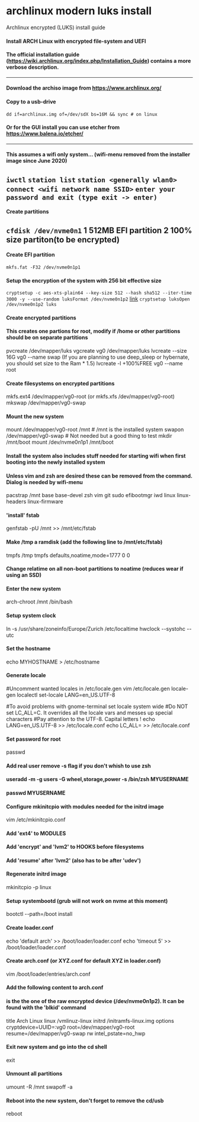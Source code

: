 # archlinux modern luks install
Archlinux encrypted (LUKS) install guide


#### Install ARCH Linux with encrypted file-system and UEFI
#### The official installation guide (https://wiki.archlinux.org/index.php/Installation_Guide) contains a more verbose description.
---
#### Download the archiso image from https://www.archlinux.org/
#### Copy to a usb-drive
`dd if=archlinux.img of=/dev/sdX bs=16M && sync # on linux`
#### Or for the GUI install you can use etcher from https://www.balena.io/etcher/
---
#### This assumes a wifi only system... (wifi-menu removed from the installer image since June 2020)
`iwctl`
`station list`
`station <generally wlan0> connect <wifi network name SSID>`
`enter your password and exit (type exit -> enter)`
---
#### Create partitions
`cfdisk /dev/nvme0n1`
1 512MB EFI partition
2 100% size partiton(to be encrypted)
---
#### Create EFI partition
`mkfs.fat -F32 /dev/nvme0n1p1`

#### Setup the encryption of the system with 256 bit effective size
`cryptsetup -c aes-xts-plain64 --key-size 512 --hash sha512 --iter-time 3000 -y --use-random luksFormat /dev/nvme0n1p2` [link](https://wiki.archlinux.org/index.php/Dm-crypt/Device_encryption#Cryptsetup_usage)
`cryptsetup luksOpen /dev/nvme0n1p2 luks`

#### Create encrypted partitions
#### This creates one partions for root, modify if /home or other partitions should be on separate partitions
pvcreate /dev/mapper/luks
vgcreate vg0 /dev/mapper/luks
lvcreate --size 16G vg0 --name swap (If you are planning to use deep_sleep or hybernate, you should set size to the Ram * 1.5)
lvcreate -l +100%FREE vg0 --name root

#### Create filesystems on encrypted partitions
mkfs.ext4 /dev/mapper/vg0-root (or mkfs.xfs /dev/mapper/vg0-root)
mkswap /dev/mapper/vg0-swap

#### Mount the new system 
mount /dev/mapper/vg0-root /mnt # /mnt is the installed system
swapon /dev/mapper/vg0-swap # Not needed but a good thing to test
mkdir /mnt/boot
mount /dev/nvme0n1p1 /mnt/boot

#### Install the system also includes stuff needed for starting wifi when first booting into the newly installed system
#### Unless vim and zsh are desired these can be removed from the command. Dialog is needed by wifi-menu
pacstrap /mnt base base-devel zsh vim git sudo efibootmgr iwd linux linux-headers linux-firmware

#### 'install' fstab
genfstab -pU /mnt >> /mnt/etc/fstab
#### Make /tmp a ramdisk (add the following line to /mnt/etc/fstab)
tmpfs	/tmp	tmpfs	defaults,noatime,mode=1777	0	0
#### Change relatime on all non-boot partitions to noatime (reduces wear if using an SSD)

#### Enter the new system
arch-chroot /mnt /bin/bash

#### Setup system clock
ln -s /usr/share/zoneinfo/Europe/Zurich /etc/localtime
hwclock --systohc --utc

#### Set the hostname
echo MYHOSTNAME > /etc/hostname

#### Generate locale
#Uncomment wanted locales in /etc/locale.gen
vim /etc/locale.gen
locale-gen
localectl set-locale LANG=en_US.UTF-8

#To avoid problems with gnome-terminal set locale system wide
#Do NOT set LC_ALL=C. It overrides all the locale vars and messes up special characters
#Pay attention to the UTF-8. Capital letters !
echo LANG=en_US.UTF-8 >> /etc/locale.conf
echo LC_ALL= >> /etc/locale.conf


#### Set password for root
passwd

#### Add real user remove -s flag if you don't whish to use zsh
#### useradd -m -g users -G wheel,storage,power -s /bin/zsh MYUSERNAME
#### passwd MYUSERNAME

#### Configure mkinitcpio with modules needed for the initrd image
vim /etc/mkinitcpio.conf
#### Add 'ext4' to MODULES
#### Add 'encrypt' and 'lvm2' to HOOKS before filesystems
#### Add 'resume' after 'lvm2' (also has to be after 'udev')

#### Regenerate initrd image
mkinitcpio -p linux

#### Setup systembootd (grub will not work on nvme at this moment)
bootctl --path=/boot install

#### Create loader.conf
echo 'default arch' >> /boot/loader/loader.conf
echo 'timeout 5' >> /boot/loader/loader.conf

#### Create arch.conf (or XYZ.conf for default XYZ in loader.conf)
vim /boot/loader/entries/arch.conf

#### Add the following content to arch.conf
#### <UUID> is the the one of the raw encrypted device (/dev/nvme0n1p2). It can be found with the 'blkid' command
title Arch Linux
linux /vmlinuz-linux
initrd /initramfs-linux.img
options cryptdevice=UUID=<UUID>:vg0 root=/dev/mapper/vg0-root resume=/dev/mapper/vg0-swap rw intel_pstate=no_hwp

#### Exit new system and go into the cd shell
exit

#### Unmount all partitions
umount -R /mnt
swapoff -a

#### Reboot into the new system, don't forget to remove the cd/usb
reboot
